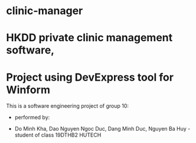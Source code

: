 # clinic-manager

# HKDD private clinic management software, 
# Project using DevExpress tool for Winform
This is a software engineering project of group 10:
* performed by:
- Do Minh Kha, Dao Nguyen Ngoc Duc, Dang Minh Duc, Nguyen Ba Huy - student of class 19DTHB2 HUTECH
